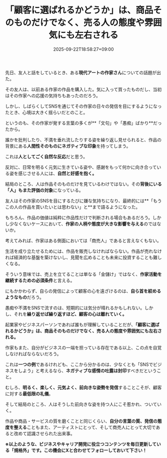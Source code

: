 ﻿---
title: "「顧客に選ばれるかどうか」は、商品そのものだけでなく、売る人の態度や雰囲気にも左右される"
date: 2025-09-22T18:58:27+09:00
draft: false
---

先日、友人と話をしているとき、ある**現代アートの作家さん**についての話題が出た。

その友人は、以前ある作家の作品を購入した。気に入って買ったものだし、当初はその作家への応援の気持ちもあったのだろう。

しかし、しばらくしてSNSを通じてその作家の日々の発信を目にするようになったとき、心境は大きく揺らいだとのこと。



というのも、その作家が発する言葉の多くが**「文句」や「愚痴」ばかり**だったから。

誰かを批判したり、不満を垂れ流したりする姿を繰り返し見せられると、作品の背景にある**人間性そのものにネガティブな印象**を持ってしまう。

これは**人としてごく自然な反応**だと思う。



反対に、日常を明るく元気に生きている姿や、感謝をもって何かに向き合っている姿を感じさせる人には、**自然と好感を抱く。**

結局のところ、人は作品そのものだけを見ているわけではない。その**背後にいる「人」もまた評価の対象**になっている。



友人はその作家のSNSを目にするたびに嫌な気持ちになり、最終的には**「もうこの人の作品を買いたいとは思わない」と**まで語るようになった。

もちろん、作品の価値は純粋に作品性だけで判断される場合もあるだろう。しかし少なくないケースにおいて、**作家の人柄や態度が大きな影響を与える**のではないか。



考えてみれば、作家はある側面においては「商売人」であると言えなくもない。

生活を成り立たせるためには、作品を販売しなければならない。作品が売れなければ経済的な基盤を築けないし、見聞を広めることも未来に投資することも難しくなる。

そういう意味では、売上を立てることは単なる「金儲け」ではなく、**作家活動を継続するための必須条件**と言える。



にもかかわらず、自らの発信によって顧客の心を遠ざけるのは、**自ら首を絞めるようなもの**だろう。

愚痴や不満をSNSで流すのは、短期的には気分が晴れるかもしれない。しかし、それを**繰り返せば繰り返すほど、顧客の心は離れていく。**



起業家やビジネスパーソンであれば誰もが理解していることだが、**「顧客に選ばれるかどうか」は、商品そのものだけでなく、売る人の態度や雰囲気にも左右される。**

作家もまた、自分がビジネスの一端を担っている存在である以上、この点を自覚しなければならないだろう。



これは**一つの例**であるけれども、ここから分かるのは、少なくとも「SNSでビジネスをしよう」と考えるなら、**ネガティブな感情の吐露は封印**すべきだということ。

むしろ、**明るく、楽しく、元気よく、前向きな姿勢を発信**することこそが、顧客に対する**最低限の礼儀**。



そして結局のところ、人はそうした前向きな姿を持つ人にこそ惹かれ、ついていく。

作品や商品・サービスの質を磨くことと同じくらい、**自分の言葉の質、発信の態度を整える**こともまた、アーティストにとって、そして商売人にとって大切であると改めて認識させられた出来事。



**※以上のような、ビジネスやキャリア開発に役立つコンテンツを毎日更新している「規格外」です。この機会にXと合わせてフォローしておいて下さい！**